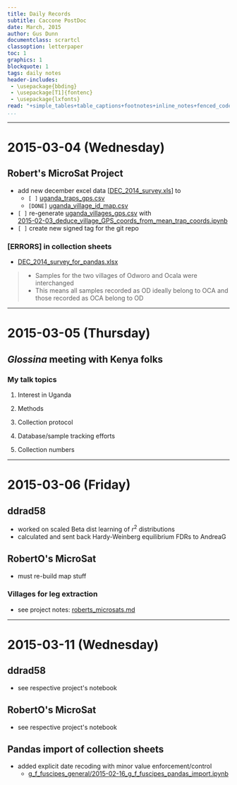 ```yaml
---
title: Daily Records
subtitle: Caccone PostDoc
date: March, 2015
author: Gus Dunn
documentclass: scrartcl
classoption: letterpaper
toc: 1
graphics: 1
blockquote: 1
tags: daily notes
header-includes: 
 - \usepackage{bbding}
 - \usepackage[T1]{fontenc}
 - \usepackage{lxfonts}
read: "+simple_tables+table_captions+footnotes+inline_notes+fenced_code_blocks+fenced_code_attributes+fancy_lists+definition_lists+superscript+subscript+tex_math_dollars"
...
```





------------------------------------------

# 2015-03-04 (Wednesday) #


## Robert's MicroSat Project ##

- add new december excel data [[DEC_2014_survey.xls](file:///home/gus/Dropbox/uganda_data/2014_Dec_new/DEC_2014_survey.xls)] to 
    - `[ ]` [uganda_traps_gps.csv](file:///home/gus/Dropbox/uganda_data/data_repos/field_data/locations/gps/traps/uganda_traps_gps.csv)
    - `[DONE]` [uganda_village_id_map.csv](file:///home/gus/Dropbox/uganda_data/data_repos/field_data/locations/names/uganda_village_id_map.csv)
- `[ ]` re-generate [uganda_villages_gps.csv](file:///home/gus/Dropbox/uganda_data/data_repos/field_data/locations/gps/villages/uganda_villages_gps.csv) with   
[2015-02-03_deduce_village_GPS_coords_from_mean_trap_coords.ipynb](file:///home/gus/Dropbox/repos/git/ipy_notebooks/YALE/maps_stuff/2015-02-03_deduce_village_GPS_coords_from_mean_trap_coords.ipynb)
- `[ ]` create new signed tag for the git repo

### __[ERRORS]__ in collection sheets ###

- [DEC_2014_survey_for_pandas.xlsx](file:///home/gus/Dropbox/uganda_data/2014_Dec_new/DEC_2014_survey_for_pandas.xlsx)

> - Samples for the two villages of Odworo and Ocala were interchanged
> - This means all samples recorded as OD ideally belong to OCA and those recorded as OCA belong to OD



------------------------------------------


# 2015-03-05 (Thursday) #

## _Glossina_ meeting with Kenya folks ##

### My talk topics ###

1. Interest in Uganda

1. Methods
1. Collection protocol
1. Database/sample tracking efforts
1. Collection numbers



------------------------------------------


# 2015-03-06 (Friday) #

## ddrad58 ##

- worked on scaled Beta dist learning of $r^2$ distributions
- calculated and sent back Hardy-Weinberg equilibrium FDRs to AndreaG

## RobertO's MicroSat ##

- must re-build map stuff

### Villages for leg extraction ###

- see project notes: [roberts_microsats.md](file:///home/gus/Dropbox/repos/git/markdown-docs/notes/projects/roberts_microsats/roberts_microsats.md)


------------------------------------------


# 2015-03-11 (Wednesday) #

## ddrad58 ##

- see respective project's notebook

## RobertO's MicroSat  ##

- see respective project's notebook


## Pandas import of collection sheets ##

- added explicit date recoding with minor value enforcement/control
    - [g_f_fuscipes_general/2015-02-16_g_f_fuscipes_pandas_import.ipynb](file:///home/gus/Dropbox/repos/git/ipy_notebooks/YALE/g_f_fuscipes_general/2015-02-16_g_f_fuscipes_pandas_import.ipynb)



